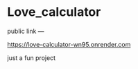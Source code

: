 # Love_calculator

public link — 

https://love-calculator-wn95.onrender.com


just a fun project 

